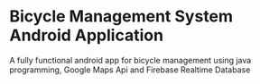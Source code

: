 # Bicycle Management System Android Application
 A fully functional android app for bicycle management using java programming, Google Maps Api and Firebase Realtime Database

